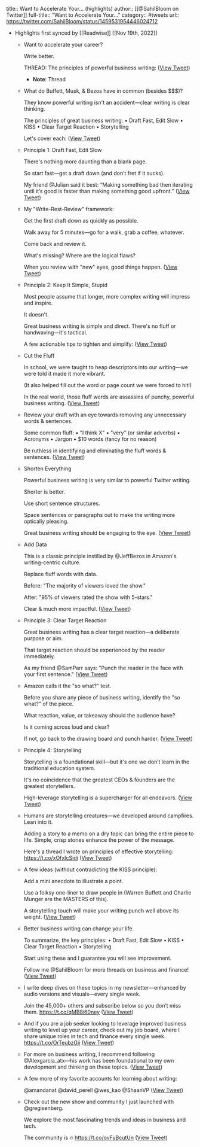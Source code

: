 title:: Want to Accelerate Your... (highlights)
author:: [[@SahilBloom on Twitter]]
full-title:: "Want to Accelerate Your..."
category:: #tweets
url:: https://twitter.com/SahilBloom/status/1459531954446024712

- Highlights first synced by [[Readwise]] [[Nov 19th, 2022]]
	- Want to accelerate your career?
	  
	  Write better.
	  
	  THREAD: The principles of powerful business writing: ([View Tweet](https://twitter.com/SahilBloom/status/1459531954446024712))
		- **Note**: Thread
	- What do Buffett, Musk, & Bezos have in common (besides $$$)?
	  
	  They know powerful writing isn't an accident—clear writing is clear thinking.
	  
	  The principles of great business writing:
	  • Draft Fast, Edit Slow
	  • KISS
	  • Clear Target Reaction
	  • Storytelling
	  
	  Let's cover each: ([View Tweet](https://twitter.com/SahilBloom/status/1459531955616325636))
	- Principle 1: Draft Fast, Edit Slow
	  
	  There's nothing more daunting than a blank page.
	  
	  So start fast—get a draft down (and don’t fret if it sucks).
	  
	  My friend @Julian said it best: “Making something bad then iterating until it’s good is faster than making something good upfront.” ([View Tweet](https://twitter.com/SahilBloom/status/1459531956887203843))
	- My "Write-Rest-Review" framework:
	  
	  Get the first draft down as quickly as possible.
	  
	  Walk away for 5 minutes—go for a walk, grab a coffee, whatever.
	  
	  Come back and review it.
	  
	  What's missing? Where are the logical flaws?
	  
	  When you review with "new" eyes, good things happen. ([View Tweet](https://twitter.com/SahilBloom/status/1459531958258700292))
	- Principle 2: Keep It Simple, Stupid
	  
	  Most people assume that longer, more complex writing will impress and inspire.
	  
	  It doesn't.
	  
	  Great business writing is simple and direct. There's no fluff or handwaving—it's tactical.
	  
	  A few actionable tips to tighten and simplify: ([View Tweet](https://twitter.com/SahilBloom/status/1459531960083226625))
	- Cut the Fluff
	  
	  In school, we were taught to heap descriptors into our writing—we were told it made it more vibrant.
	  
	  (It also helped fill out the word or page count we were forced to hit!)
	  
	  In the real world, those fluff words are assassins of punchy, powerful business writing. ([View Tweet](https://twitter.com/SahilBloom/status/1459531961261776896))
	- Review your draft with an eye towards removing any unnecessary words & sentences.
	  
	  Some common fluff:
	  • "I think X"
	  • "very" (or similar adverbs)
	  • Acronyms
	  • Jargon
	  • $10 words (fancy for no reason)
	  
	  Be ruthless in identifying and eliminating the fluff words & sentences. ([View Tweet](https://twitter.com/SahilBloom/status/1459531962452955138))
	- Shorten Everything
	  
	  Powerful business writing is very similar to powerful Twitter writing.
	  
	  Shorter is better.
	  
	  Use short sentence structures.
	  
	  Space sentences or paragraphs out to make the writing more optically pleasing.
	  
	  Great business writing should be engaging to the eye. ([View Tweet](https://twitter.com/SahilBloom/status/1459531963614871554))
	- Add Data
	  
	  This is a classic principle instilled by @JeffBezos in Amazon's writing-centric culture.
	  
	  Replace fluff words with data.
	  
	  Before: "The majority of viewers loved the show."
	  
	  After: "95% of viewers rated the show with 5-stars."
	  
	  Clear & much more impactful. ([View Tweet](https://twitter.com/SahilBloom/status/1459531964806012937))
	- Principle 3: Clear Target Reaction
	  
	  Great business writing has a clear target reaction—a deliberate purpose or aim.
	  
	  That target reaction should be experienced by the reader immediately.
	  
	  As my friend @SamParr says: "Punch the reader in the face with your first sentence." ([View Tweet](https://twitter.com/SahilBloom/status/1459531966206951426))
	- Amazon calls it the "so what?" test.
	  
	  Before you share any piece of business writing, identify the "so what?" of the piece.
	  
	  What reaction, value, or takeaway should the audience have?
	  
	  Is it coming across loud and clear?
	  
	  If not, go back to the drawing board and punch harder. ([View Tweet](https://twitter.com/SahilBloom/status/1459531967389704193))
	- Principle 4: Storytelling
	  
	  Storytelling is a foundational skill—but it's one we don’t learn in the traditional education system.
	  
	  It's no coincidence that the greatest CEOs & founders are the greatest storytellers.
	  
	  High-leverage storytelling is a supercharger for all endeavors. ([View Tweet](https://twitter.com/SahilBloom/status/1459531969033822210))
	- Humans are storytelling creatures—we developed around campfires. Lean into it.
	  
	  Adding a story to a memo on a dry topic can bring the entire piece to life. Simple, crisp stories enhance the power of the message.
	  
	  Here's a thread I wrote on principles of effective storytelling: https://t.co/xOfxIcSidi ([View Tweet](https://twitter.com/SahilBloom/status/1459531970120241157))
	- A few ideas (without contradicting the KISS principle):
	  
	  Add a mini anecdote to illustrate a point.
	  
	  Use a folksy one-liner to draw people in (Warren Buffett and Charlie Munger are the MASTERS of this).
	  
	  A storytelling touch will make your writing punch well above its weight. ([View Tweet](https://twitter.com/SahilBloom/status/1459531971919499270))
	- Better business writing can change your life.
	  
	  To summarize, the key principles:
	  • Draft Fast, Edit Slow
	  • KISS
	  • Clear Target Reaction
	  • Storytelling
	  
	  Start using these and I guarantee you will see improvement.
	  
	  Follow me @SahilBloom for more threads on business and finance! ([View Tweet](https://twitter.com/SahilBloom/status/1459531973182078976))
	- I write deep dives on these topics in my newsletter—enhanced by audio versions and visuals—every single week.
	  
	  Join the 45,000+ others and subscribe below so you don’t miss them. https://t.co/qMB8i60ney ([View Tweet](https://twitter.com/SahilBloom/status/1459531974301921285))
	- And if you are a job seeker looking to leverage improved business writing to level up your career, check out my job board, where I share unique roles in tech and finance every single week. https://t.co/OrTeubzGii ([View Tweet](https://twitter.com/SahilBloom/status/1459531975434375172))
	- For more on business writing, I recommend following @Alexgarcia_atx—his work has been foundational to my own development and thinking on these topics. ([View Tweet](https://twitter.com/SahilBloom/status/1459531976776556545))
	- A few more of my favorite accounts for learning about writing:
	  
	  @amandanat 
	  @david_perell 
	  @wes_kao 
	  @ShaanVP ([View Tweet](https://twitter.com/SahilBloom/status/1459537752853205006))
	- Check out the new show and community I just launched with @gregisenberg.
	  
	  We explore the most fascinating trends and ideas in business and tech.
	  
	  The community is 🔥 https://t.co/ovFyBcutUn ([View Tweet](https://twitter.com/SahilBloom/status/1459567010468278273))